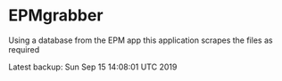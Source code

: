 # EPMgrabber
Using a database from the EPM app this application scrapes the files as required


Latest backup: Sun Sep 15 14:08:01 UTC 2019
